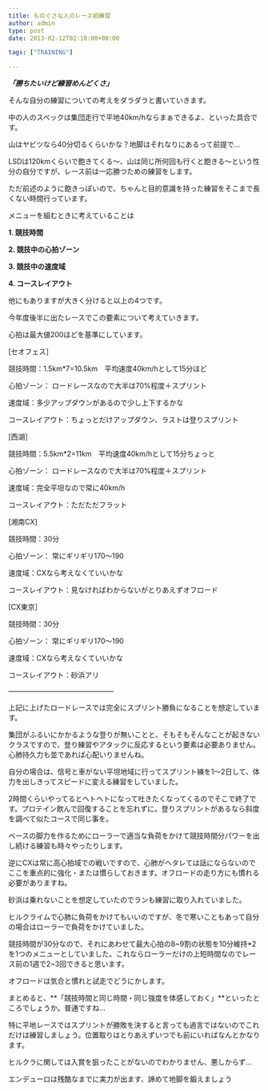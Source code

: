 ```yaml
---
title: ものぐさな人のレース前練習
author: admin
type: post
date: 2013-02-12T02:10:00+00:00

tags: ["TRAINING"]

---
```

**_「勝ちたいけど練習めんどくさ」_**

そんな自分の練習についての考えをダラダラと書いていきます。

中の人のスペックは集団走行で平地40km/hならまぁできるよ、といった具合です。

山はヤビツなら40分切るくらいかな？地脚はそれなりにあるって前提で…

LSDは120kmくらいで飽きてくる～、山は同じ所何回も行くと飽きる～という性分の自分ですが、レース前は一応勝つための練習をします。

ただ前述のように飽きっぽいので、ちゃんと目的意識を持った練習をそこまで長くない時間行っています。

メニューを組むときに考えていることは

**1. 競技時間**

**2. 競技中の心拍ゾーン**

**3. 競技中の速度域**

**4. コースレイアウト**

他にもありますが大きく分けると以上の4つです。

今年度後半に出たレースでこの要素について考えていきます。

心拍は最大値200ほどを基準にしています。

[セオフェス］

競技時間：1.5km*7=10.5km　平均速度40km/hとして15分ほど

心拍ゾーン： ロードレースなので大半は70%程度＋スプリント

速度域：多少アップダウンがあるので少し上下するかな

コースレイアウト：ちょっとだけアップダウン、ラストは登りスプリント

[西湖］

競技時間：5.5km*2=11km　平均速度40km/hとして15分ちょっと

心拍ゾーン： ロードレースなので大半は70%程度＋スプリント

速度域：完全平坦なので常に40km/h

コースレイアウト：ただただフラット

[湘南CX]

競技時間：30分

心拍ゾーン： 常にギリギリ170〜190

速度域：CXなら考えなくていいかな

コースレイアウト：見なければわからないがとりあえずオフロード

[CX東京］

競技時間：30分

心拍ゾーン： 常にギリギリ170〜190

速度域：CXなら考えなくていいかな

コースレイアウト：砂浜アリ

&#8212;&#8212;&#8212;&#8212;&#8212;&#8212;&#8212;&#8212;&#8212;&#8212;&#8212;&#8212;&#8212;&#8212;&#8212;

上記に上げたロードレースでは完全にスプリント勝負になることを想定しています。

集団がふるいにかかるような登りが無いことと、そもそもそんなことが起きないクラスですので、登り練習やアタックに反応するという要素は必要ありません。心肺持久力も並であれば心配いりませんね。

自分の場合は、信号と車がない平坦地域に行ってスプリント練を1〜2日して、体力を出しきってスピードに変える練習をしていました。

2時間くらいやってるとヘトヘトになって吐きたくなってくるのでそこで終了です。プロテイン飲んで回復することを忘れずに。登りスプリントがあるなら斜度を調べて似たコースで同じ事を。

ベースの脚力を作るためにローラーで適当な負荷をかけて競技時間分パワーを出し続ける練習も時々やったりします。

逆にCXは常に高心拍域での戦いですので、心肺がヘタレては話にならないのでここを重点的に強化・または慣らしておきます。オフロードの走り方にも慣れる必要がありますね。

砂浜は乗れないことを想定していたのでランも練習に取り入れていました。

ヒルクライムで心肺に負荷をかけてもいいのですが、冬で寒いこともあって自分の場合はローラーで負荷をかけていました。

競技時間が30分なので、それにあわせて最大心拍の8~9割の状態を10分維持*2を1つのメニューとしていました。これならローラーだけの上短時間なのでレース前の1週で2~3回できると思います。

オフロードは気合と慣れと試走でどうにかします。

まとめると、**「競技時間と同じ時間・同じ強度を体感しておく」**といったところでしょうか。普通ですね…

特に平地レースではスプリントが勝敗を決すると言っても過言ではないのでこれだけは練習しましょう。位置取りはとりあえずいつでも前にいればなんとかなります。

ヒルクラに関しては入賞を狙ったことがないのでわかりません、悪しからず…

エンデューロは残酷なまでに実力が出ます、諦めて地脚を鍛えましょう
